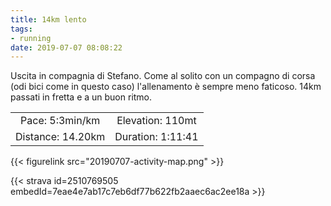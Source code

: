 ```yaml
---
title: 14km lento
tags:
- running
date: 2019-07-07 08:08:22
---
```

Uscita in compagnia di Stefano. Come al solito con un compagno di corsa (odi bici come in questo caso) l'allenamento è sempre meno faticoso. 14km passati in fretta e a un buon ritmo.

| | |
| :-: | :-: |
| Pace: 5:3min/km | Elevation: 110mt |
| Distance: 14.20km | Duration: 1:11:41 |



{{< figurelink src="20190707-activity-map.png" >}}


{{< strava id=2510769505 embedId=7eae4e7ab17c7eb6df77b622fb2aaec6ac2ee18a >}}
